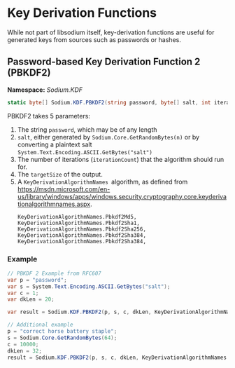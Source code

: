 # Key Derivation Functions

While not part of libsodium itself, key-derivation functions are useful for generated keys from sources such as passwords or hashes.

## Password-based Key Derivation Function 2 (PBKDF2)

__Namespace:__ _Sodium.KDF_

```C#
static byte[] Sodium.KDF.PBKDF2(string password, byte[] salt, int iterationCount, int targetSize, KeyDerivationAlgorithmNames|String algorithm);
```

PBKDF2 takes 5 parameters:
1. The string `password`, which may be of any length
2. `salt`, either generated by `Sodium.Core.GetRandomBytes(n)` or by converting a plaintext salt `System.Text.Encoding.ASCII.GetBytes("salt")`
3. The number of iterations (`iterationCount`) that the algorithm should run for.
4. The `targetSize` of the output.
5. A `KeyDerivationAlgorithmNames `algorithm, as defined from https://msdn.microsoft.com/en-us/library/windows/apps/windows.security.cryptography.core.keyderivationalgorithmnames.aspx.
    ```
    KeyDerivationAlgorithmNames.Pbkdf2Md5,
    KeyDerivationAlgorithmNames.Pbkdf2Sha1,
    KeyDerivationAlgorithmNames.Pbkdf2Sha256,
    KeyDerivationAlgorithmNames.Pbkdf2Sha384,
    KeyDerivationAlgorithmNames.Pbkdf2Sha384,
    ```

### Example

```C#
// PBKDF 2 Example from RFC607
var p = "password";
var s = System.Text.Encoding.ASCII.GetBytes("salt");
var c = 1;
var dkLen = 20;

var result = Sodium.KDF.PBKDF2(p, s, c, dkLen, KeyDerivationAlgorithmNames.Pbkdf2Sha1);

// Additional example
p = "correct horse battery staple";
s = Sodium.Core.GetRandomBytes(64);
c = 10000;
dkLen = 32;
result = Sodium.KDF.PBKDF2(p, s, c, dkLen, KeyDerivationAlgorithmNames.Pbkdf2Sha256);
```